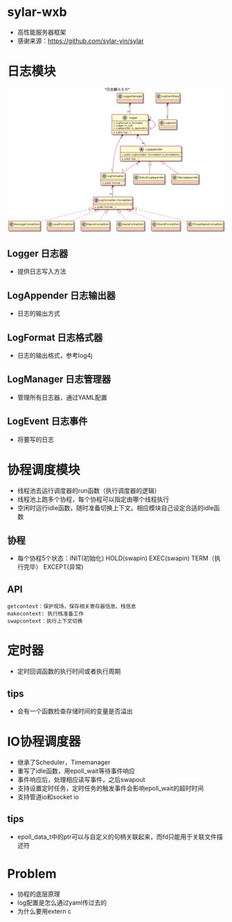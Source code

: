 # sylar-wxb
- 高性能服务器框架
- 感谢来源：https://github.com/sylar-yin/sylar

# 日志模块
![img](assets.assets/logger_uml.png)
## Logger 日志器
- 提供日志写入方法

## LogAppender 日志输出器
- 日志的输出方式

## LogFormat 日志格式器
- 日志的输出格式，参考log4j

## LogManager 日志管理器
- 管理所有日志器，通过YAML配置

## LogEvent 日志事件
- 将要写的日志

# 协程调度模块
- 线程池去运行调度器的run函数（执行调度器的逻辑）
- 线程池上跑多个协程，每个协程可以指定由哪个线程执行
- 空闲时运行idle函数，随时准备切换上下文。相应模块自己设定合适的idle函数

## 协程
- 每个协程5个状态：INIT(初始化) HOLD(swapin) EXEC(swapin) TERM（执行完毕） EXCEPT(异常)

## API
```
getcontext：保护现场，保存相关寄存器信息、栈信息
makecontext: 执行栈准备工作
swapcontext：执行上下文切换
```

# 定时器
- 定时回调函数的执行时间或者执行周期

## tips
- 会有一个函数检查存储时间的变量是否溢出

# IO协程调度器
- 继承了Scheduler，Timemanager
- 重写了idle函数，用epoll_wait等待事件响应
- 事件响应后，处理相应读写事件，之后swapout
- 支持设置定时任务，定时任务的触发事件会影响epoll_wait的超时时间
- 支持管道io和socket io

## tips
- epoll_data_t中的ptr可以与自定义的句柄关联起来，而fd只能用于关联文件描述符

# Problem
- 协程的底层原理
- log配置是怎么通过yaml传过去的
- 为什么要用extern c